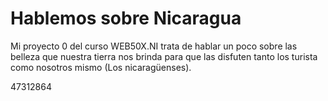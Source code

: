 # Hablemos sobre Nicaragua
Mi proyecto 0 del curso WEB50X.NI trata de hablar un poco sobre las belleza que nuestra tierra nos brinda para que las disfuten tanto los turista como nosotros mismo (Los nicaragüenses).
 
47312864
